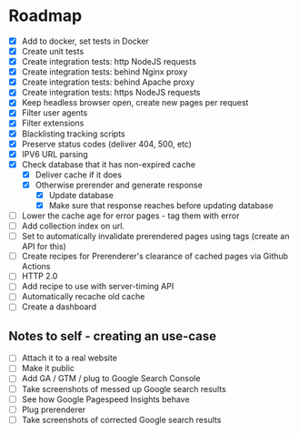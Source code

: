 # Roadmap

- [x] Add to docker, set tests in Docker
- [x] Create unit tests
- [x] Create integration tests: http NodeJS requests
- [x] Create integration tests: behind Nginx proxy
- [x] Create integration tests: behind Apache proxy
- [x] Create integration tests: https NodeJS requests
- [x] Keep headless browser open, create new pages per request
- [x] Filter user agents
- [x] Filter extensions
- [x] Blacklisting tracking scripts
- [x] Preserve status codes (deliver 404, 500, etc)
- [x] IPV6 URL parsing
- [x] Check database that it has non-expired cache
  - [x] Deliver cache if it does
  - [x] Otherwise prerender and generate response
    - [x] Update database
    - [x] Make sure that response reaches before updating database
- [ ] Lower the cache age for error pages - tag them with error
- [ ] Add collection index on url.
- [ ] Set to automatically invalidate prerendered pages using tags (create an API for this)
- [ ] Create recipes for Prerenderer's clearance of cached pages via Github Actions
- [ ] HTTP 2.0
- [ ] Add recipe to use with server-timing API
- [ ] Automatically recache old cache
- [ ] Create a dashboard

## Notes to self - creating an use-case

- [ ] Attach it to a real website
- [ ] Make it public
- [ ] Add GA / GTM / plug to Google Search Console
- [ ] Take screenshots of messed up Google search results
- [ ] See how Google Pagespeed Insights behave
- [ ] Plug prerenderer
- [ ] Take screenshots of corrected Google search results
